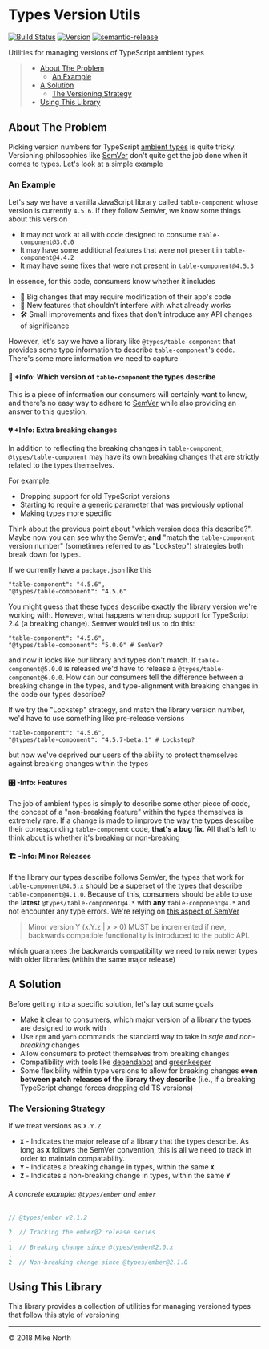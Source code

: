 # Types Version Utils

[![Build Status](https://travis-ci.org/mike-north/types-version.svg?branch=master)](https://travis-ci.org/mike-north/types-version)
[![Version](https://img.shields.io/github/tag/mike-north/types-version.svg)](https://www.npmjs.com/package/types-version)
[![semantic-release](https://img.shields.io/badge/%20%20%F0%9F%93%A6%F0%9F%9A%80-semantic--release-e10079.svg)](https://github.com/semantic-release/semantic-release)

Utilities for managing versions of TypeScript ambient types

> - [About The Problem](#About-The-Problem)
>   - [An Example](#An-Example)
> - [A Solution](#A-Solution)
>   - [The Versioning Strategy](#The-Versioning-Strategy)
> - [Using This Library](#Using-This-Library)

## About The Problem

Picking version numbers for TypeScript [ambient types](http://definitelytyped.org/) is quite tricky. Versioning philosophies like [SemVer](https://semver.org/) don't quite get the job done when it comes to types. Let's look at a simple example

### An Example

Let's say we have a vanilla JavaScript library called `table-component` whose version is currently `4.5.6`. If they follow SemVer, we know some things about this version

- It may not work at all with code designed to consume `table-component@3.0.0`
- It may have some additional features that were not present in `table-component@4.4.2`
- It may have some fixes that were not present in `table-component@4.5.3`

In essence, for this code, consumers know whether it includes

- 🤕 Big changes that may require modification of their app's code
- 🎁 New features that shouldn't interfere with what already works
- 🛠 Small improvements and fixes that don't introduce any API changes of significance

However, let's say we have a library like `@types/table-component` that provides some type information to describe `table-component`'s code. There's some more information we need to capture

#### 🔢 +Info: Which version of `table-component` the types describe

This is a piece of information our consumers will certainly want to know, and there's no easy way to adhere to [SemVer](https://semver.org/) while also providing an answer to this question.

#### 💔 +Info: Extra breaking changes

In addition to reflecting the breaking changes in `table-component`, `@types/table-component` may have its own breaking changes that are strictly related to the types themselves.

For example:

- Dropping support for old TypeScript versions
- Starting to require a generic parameter that was previously optional
- Making types more specific

Think about the previous point about "which version does this describe?". Maybe now you can see why the SemVer, **and** "match the `table-component` version number" (sometimes referred to as "Lockstep") strategies both break down for types.

If we currently have a `package.json` like this

```
"table-component": "4.5.6",
"@types/table-component": "4.5.6"
```

You might guess that these types describe exactly the library version we're working with. However, what happens when drop support for TypeScript 2.4 (a breaking change). Semver would tell us to do this:

```
"table-component": "4.5.6",
"@types/table-component": "5.0.0" # SemVer?
```

and now it looks like our library and types don't match. If `table-component@5.0.0` is released we'd have to release a `@types/table-component@6.0.0`. How can our consumers tell the difference between a breaking change in the types, and type-alignment with breaking changes in the code our types describe?

If we try the "Lockstep" strategy, and match the library version number, we'd have to use something like pre-release versions

```
"table-component": "4.5.6",
"@types/table-component": "4.5.7-beta.1" # Lockstep?
```

but now we've deprived our users of the ability to protect themselves against breaking changes within the types

#### 🎛 -Info: Features

The job of ambient types is simply to describe some other piece of code, the concept of a "non-breaking feature" within the types themselves is extremely rare. If a change is made to improve the way the types describe their corresponding `table-component` code, **that's a bug fix**. All that's left to think about is whether it's breaking or non-breaking

#### 🏗 -Info: Minor Releases

If the library our types describe follows SemVer, the types that work for `table-component@4.5.x` should be a superset of the types that describe `table-component@4.1.0`. Because of this, consumers should be able to use the **latest** `@types/table-component@4.*` with **any** `table-component@4.*` and not encounter any type errors. We're relying on [this aspect of SemVer](https://semver.org/spec/v2.0.0.html#spec-item-7)

> Minor version Y (x.Y.z | x > 0) MUST be incremented if new, backwards compatible functionality is introduced to the public API.

which guarantees the backwards compatibility we need to mix newer types with older libraries (within the same major release)

## A Solution

Before getting into a specific solution, let's lay out some goals

- Make it clear to consumers, which major version of a library the types are designed to work with
- Use `npm` and `yarn` commands the standard way to take in _safe and non-breaking_ changes
- Allow consumers to protect themselves from breaking changes
- Compatibility with tools like [dependabot](https://dependabot.com/) and [greenkeeper](https://greenkeeper.io/)
- Some flexibility within type versions to allow for breaking changes **even between patch releases of the library they describe** (i.e., if a breaking TypeScript change forces dropping old TS versions)

### The Versioning Strategy

If we treat versions as `X.Y.Z`

- **`X`** - Indicates the major release of a library that the types describe. As long as **`X`** follows the SemVer convention, this is all we need to track in order to maintain compatability.
- **`Y`** - Indicates a breaking change in types, within the same **`X`**
- **`Z`** - Indicates a non-breaking change in types, within the same **`Y`**

###### A concrete example: `@types/ember` and `ember`

```js
// @types/ember v2.1.2

2  // Tracking the ember@2 release series
.
1  // Breaking change since @types/ember@2.0.x
.
2  // Non-breaking change since @types/ember@2.1.0
```

## Using This Library

This library provides a collection of utilities for managing versioned types that follow this style of versioning

---

© 2018 Mike North
